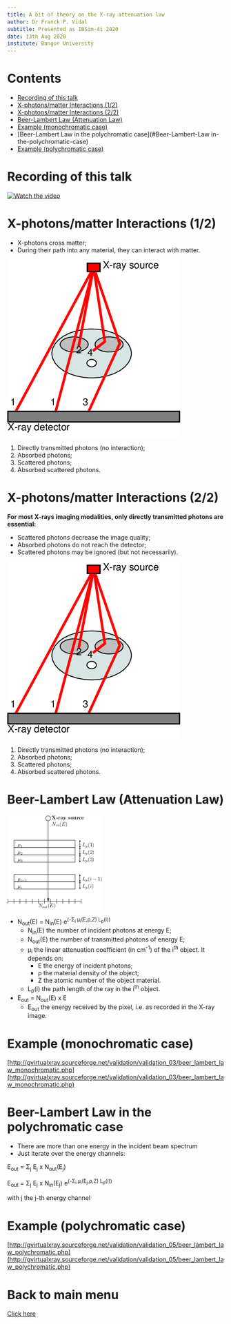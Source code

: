 ```yaml
---
title: A bit of theory on the X-ray attenuation law
author: Dr Franck P. Vidal
subtitle: Presented as IBSim-4i 2020
date: 13th Aug 2020
institute: Bangor University
---
```


# Contents

- [Recording of this talk](#Recording-of-this-talk)
- [X-photons/matter Interactions (1/2)](#X-photonsmatter-Interactions-12)
- [X-photons/matter Interactions (2/2)](#X-photonsmatter-Interactions-22)
- [Beer-Lambert Law (Attenuation Law)](#Beer-Lambert-Law-Attenuation-Law-)
- [Example (monochromatic case)](#Example-monochromatic-case-)
- [Beer-Lambert Law in the polychromatic case](#Beer-Lambert-Law in-the-polychromatic-case)
- [Example (polychromatic case)](#Example-polychromatic-case)

# Recording of this talk

[![Watch the video](https://img.youtube.com/vi/C9uglfLAm-g/0.jpg)](https://youtu.be/C9uglfLAm-g "A bit of theory on the X-ray attenuation law")


# X-photons/matter Interactions (1/2)

- X-photons cross matter;
- During their path into any material, they can interact with matter.

![*Illustration of X-ray photon/matter interaction*](img/interactions.png)

1. Directly transmitted photons (no interaction);
2. Absorbed photons;
3. Scattered photons;
4. Absorbed scattered photons.

# X-photons/matter Interactions (2/2)

**For most X-rays imaging modalities, only directly transmitted photons are essential:**

- Scattered photons decrease the image quality;
- Absorbed photons do not reach the detector;
- Scattered photons may be ignored (but not necessarily).

![*Illustration of X-ray photon/matter interaction*](img/interactions.png)

1. Directly transmitted photons (no interaction);
2. Absorbed photons;
3. Scattered photons;
4. Absorbed scattered photons.


# Beer-Lambert Law (Attenuation Law)


![*Illustration of the Beer-Lambert law*](img/attenuation.png)

- N<sub>out</sub>(E) = N<sub>in</sub>(E) e<sup>(-&Sigma;<sub>i</sub> &mu;<sub>i</sub>(E,&rho;,Z) L<sub>p</sub>(i))</sup>
  - N<sub>in</sub>(E) the number of incident photons at energy E;
  - N<sub>out</sub>(E) the number of transmitted photons of energy E;
  - &mu;<sub>i</sub> the linear attenuation coefficient (in cm<sup>-1</sup>) of the i<sup>th</sup> object. It depends on:
    - E the energy of incident photons;
    - &rho; the material density of the object;
    - Z the atomic number of the object material.
  - L<sub>p</sub>(i) the path length of the ray in the i<sup>th</sup> object.
- E<sub>out</sub> = N<sub>out</sub>(E) x E
  - E<sub>out</sub> the energy received by the pixel, i.e. as recorded in the X-ray image.

# Example (monochromatic case)

[http://gvirtualxray.sourceforge.net/validation/validation_03/beer_lambert_law_monochromatic.php](http://gvirtualxray.sourceforge.net/validation/validation_03/beer_lambert_law_monochromatic.php)

# Beer-Lambert Law in the polychromatic case

- There are more than one energy in the incident beam spectrum
- Just iterate over the energy channels:

E<sub>out</sub> = &Sigma;<sub>j</sub> E<sub>j</sub> x N<sub>out</sub>(E<sub>j</sub>)

E<sub>out</sub> = &Sigma;<sub>j</sub> E<sub>j</sub> x N<sub>in</sub>(E<sub>j</sub>) e<sup>(-&Sigma;<sub>i</sub> &mu;<sub>i</sub>(E<sub>j</sub>,&rho;,Z) L<sub>p</sub>(i))</sup>

with j the j-th energy channel


# Example (polychromatic case)

[http://gvirtualxray.sourceforge.net/validation/validation_05/beer_lambert_law_polychromatic.php](http://gvirtualxray.sourceforge.net/validation/validation_05/beer_lambert_law_polychromatic.php)

# Back to main menu

[Click here](../README.md)
